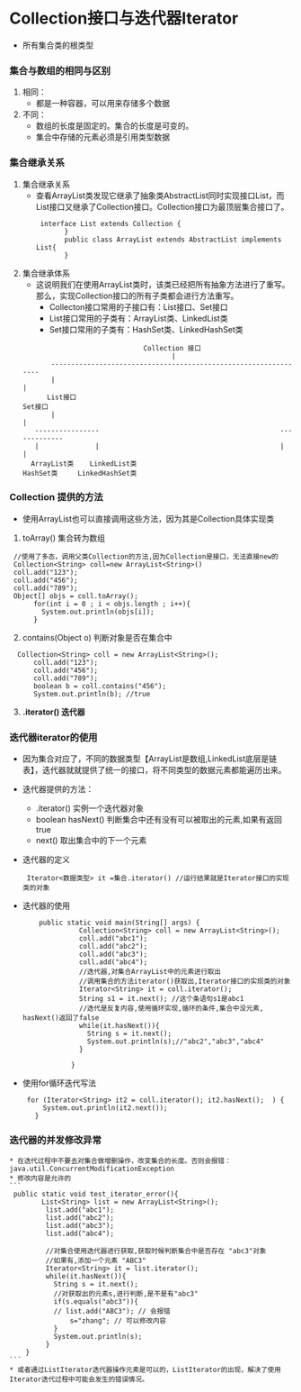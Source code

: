 # Collection接口与迭代器Iterator
* 所有集合类的根类型

### 集合与数组的相同与区别
1. 相同：
   * 都是一种容器，可以用来存储多个数据
2. 不同：
   * 数组的长度是固定的。集合的长度是可变的。
   * 集合中存储的元素必须是引用类型数据

### 集合继承关系
1. 集合继承关系
   * 查看ArrayList类发现它继承了抽象类AbstractList同时实现接口List，而List接口又继承了Collection接口。Collection接口为最顶层集合接口了。
     ```
      interface List extends Collection {
            }
            public class ArrayList extends AbstractList implements List{
            }
     ```
2. 集合继承体系
   *  这说明我们在使用ArrayList类时，该类已经把所有抽象方法进行了重写。那么，实现Collection接口的所有子类都会进行方法重写。
       * Collecton接口常用的子接口有：List接口、Set接口
       * List接口常用的子类有：ArrayList类、LinkedList类
       * Set接口常用的子类有：HashSet类、LinkedHashSet类
   ```
                                 Collection 接口
                                        |
          ----------------------------------------------------------------
          |                                                              |
         List接口                                                       Set接口
          |                                                              |
      ----------------                                             -------------
      |              |                                             |            |
     ArrayList类    LinkedList类                                 HashSet类     LinkedHashSet类
   ```




### Collection 提供的方法
* 使用ArrayList也可以直接调用这些方法，因为其是Collection具体实现类
1. toArray() 集合转为数组
  ```
   //使用了多态，调用父类Collection的方法,因为Collection是接口，无法直接new的
   Collection<String> coll=new ArrayList<String>()
   coll.add("123");
   coll.add("456");
   coll.add("789");
   Object[] objs = coll.toArray();
        for(int i = 0 ; i < objs.length ; i++){
          System.out.println(objs[i]);
        }
  ```

2. contains(Object o) 判断对象是否在集合中
  ```
    Collection<String> coll = new ArrayList<String>();
        coll.add("123");
        coll.add("456");
        coll.add("789");
        boolean b = coll.contains("456");
        System.out.println(b); //true
  ```

3. **.iterator() 迭代器**


### 迭代器iterator的使用
* 因为集合对应了，不同的数据类型【ArrayList是数组,LinkedList底层是链表】，迭代器就就提供了统一的接口，将不同类型的数据元素都能遍历出来。
* 迭代器提供的方法：
   *  .iterator() 实例一个迭代器对象
   *  boolean hasNext() 判断集合中还有没有可以被取出的元素,如果有返回true
   *  next() 取出集合中的下一个元素

* 迭代器的定义
    ```
     Iterator<数据类型> it =集合.iterator() //运行结果就是Iterator接口的实现类的对象
    ```
* 迭代器的使用
    ```
     	public static void main(String[] args) {
		          Collection<String> coll = new ArrayList<String>();
		          coll.add("abc1");
		          coll.add("abc2");
		          coll.add("abc3");
		          coll.add("abc4");
		          //迭代器,对集合ArrayList中的元素进行取出
		          //调用集合的方法iterator()获取出,Iterator接口的实现类的对象
		          Iterator<String> it = coll.iterator();
		          String s1 = it.next(); //这个条语句s1是abc1
		          //迭代是反复内容,使用循环实现,循环的条件,集合中没元素, hasNext()返回了false
		          while(it.hasNext()){
		            String s = it.next();
		            System.out.println(s);//"abc2","abc3","abc4"
		          }

		        }
    ```
* 使用for循环迭代写法
    ```
     for (Iterator<String> it2 = coll.iterator(); it2.hasNext();  ) {
         System.out.println(it2.next());
       }
    ```
### 迭代器的并发修改异常
    * 在迭代过程中不要去对集合做增删操作，改变集合的长度。否则会报错：java.util.ConcurrentModificationException
    * 修改内容是允许的
    ```
     public static void test_iterator_error(){
     		List<String> list = new ArrayList<String>();
             list.add("abc1");
             list.add("abc2");
             list.add("abc3");
             list.add("abc4");

             //对集合使用迭代器进行获取,获取时候判断集合中是否存在 "abc3"对象
             //如果有,添加一个元素 "ABC3"
             Iterator<String> it = list.iterator();
             while(it.hasNext()){
               String s = it.next();
               //对获取出的元素s,进行判断,是不是有"abc3"
               if(s.equals("abc3")){
               // list.add("ABC3"); // 会报错
                   s="zhang"; // 可以修改内容
               }
               System.out.println(s);
             }
     	}
    ```
    * 或者通过ListIterator迭代器操作元素是可以的，ListIterator的出现，解决了使用Iterator迭代过程中可能会发生的错误情况。